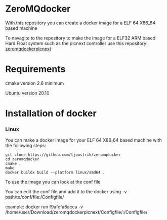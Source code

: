 # ZeroMQdocker
With this repository you can create a docker image for a ELF 64 X86_64 based machine

To navagite to the repository to make the image for a ELF32 ARM based Hard Float system such as the plcnext controller use this repository: [zeromqdockerplcnext](https://github.com/tjoostrik/zeromqdockerplcnext)

# Requirements
cmake version 2.6 minimum

Ubuntu version 20.10

# Installation of docker
### Linux
You can make a docker image for your ELF 64 X86_64 based machine with the following steps:
```
git clone https://github.com/tjoostrik/zeromqdocker
cd zeromqdocker
cmake .
make
docker buildx build --platform linux/amd64 .
```
To use the image you can look at the conf file

You can edit the conf file and add it to the docker using -v path/to/conf/file:/Configfile/

example: docker run f9afefa6acca -v /home/user/Download/zeromqdockerplcnext/Configfile/:/Configfile/
